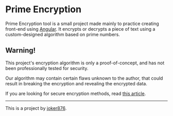 # Prime Encryption

Prime Encryption tool is a small project made mainly to practice creating front-end using [Angular](https://angular.io/). It encrypts or decrypts a piece of text using a custom-designed algorithm based on prime numbers.

## Warning!

This project's encryption algorithm is only a proof-of-concept, and has not been professionally tested for security.

Our algorithm may contain certain flaws unknown to the author, that could result in breaking the encryption and revealing the encrypted data.

If you are looking for secure encryption methods, read [this article](https://www.hp.com/us-en/shop/tech-takes/what-are-different-types-of-encryption).

----

This is a project by [joker876](https://github.com/joker876).
